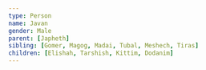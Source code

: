 ```yaml
---
type: Person
name: Javan
gender: Male
parent: [Japheth]
sibling: [Gomer, Magog, Madai, Tubal, Meshech, Tiras]
children: [Elishah, Tarshish, Kittim, Dodanim]
---
```

